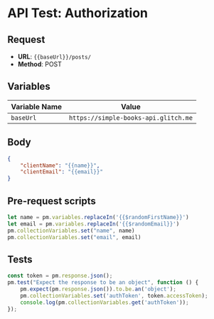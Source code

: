 # API Test: Authorization 

## Request

- **URL**: `{{baseUrl}}/posts/`
- **Method**: POST

## Variables

| Variable Name | Value                       |
|---------------|-----------------------------|
| `baseUrl`     | `https://simple-books-api.glitch.me`|

## Body
```json
{
    "clientName": "{{name}}",
    "clientEmail": "{{email}}"
}
```
## Pre-request scripts
```javascript
let name = pm.variables.replaceIn('{{$randomFirstName}}')
let email = pm.variables.replaceIn('{{$randomEmail}}')
pm.collectionVariables.set("name", name)
pm.collectionVariables.set("email", email)
```
## Tests

```javascript
const token = pm.response.json();
pm.test("Expect the response to be an object", function () {
    pm.expect(pm.response.json()).to.be.an('object');
    pm.collectionVariables.set('authToken', token.accessToken);
    console.log(pm.collectionVariables.get('authToken'));
});
